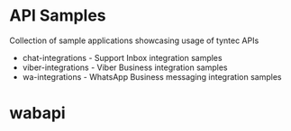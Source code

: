 # API Samples

Collection of sample applications showcasing usage of tyntec APIs

- chat-integrations - Support Inbox integration samples
- viber-integrations - Viber Business integration samples
- wa-integrations - WhatsApp Business messaging integration samples
# wabapi
